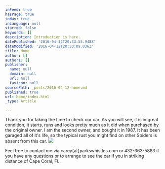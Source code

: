 ```yaml
---
inFeed: true
hasPage: true
inNav: true
inLanguage: null
starred: false
keywords: []
description: Introduction is here.
datePublished: '2016-04-12T20:33:55.948Z'
dateModified: '2016-04-12T20:33:09.036Z'
title: Home
author: []
authors: []
publisher:
  name: null
  domain: null
  url: null
  favicon: null
sourcePath: _posts/2016-04-12-home.md
published: true
url: home/index.html
_type: Article

---
```

Thank you for taking the time to check our car. As you will see, it is in great condition, it starts, runs and looks pretty much as it did when purchased by the original owner. I am the second owner, and bought it in 1987\. It has been garaged all of it's life, so the typical rust you might find on other Spiders is absent from this car. ![](https://the-grid-user-content.s3-us-west-2.amazonaws.com/06feaa76-6fbe-490a-90ea-59ea45b17b6b.jpg)

Feel free to contact me via carey{at}parkswhistles.com or 432-363-5883 if you have any questions or to arrange to see the car if you in striking distance of Cape Coral, FL.